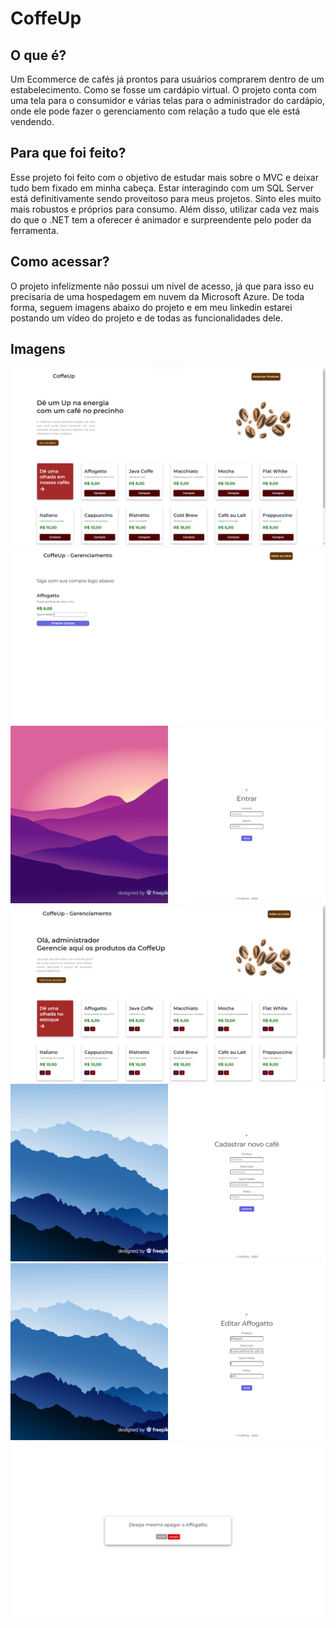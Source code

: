 <h1>CoffeUp</h1>
<h2>O que é?</h2>
<p>Um Ecommerce de cafés já prontos para usuários comprarem dentro de um estabelecimento. Como se fosse um cardápio virtual. O projeto conta com uma tela para o consumidor e várias telas para o administrador do cardápio, onde ele pode fazer o gerenciamento com relação a tudo que ele está vendendo.</p>

<h2>Para que foi feito?</h2>
<p>Esse projeto foi feito com o objetivo de estudar mais sobre o MVC e deixar tudo bem fixado em minha cabeça. Estar interagindo com um SQL Server está definitivamente sendo proveitoso para meus projetos. Sinto eles muito mais robustos e próprios para consumo. Além disso, utilizar cada vez mais do que o .NET tem a oferecer é animador e surpreendente pelo poder da ferramenta.</p>

<h2>Como acessar?</h2>
<p>O projeto infelizmente não possui um nivel de acesso, já que para isso eu precisaria de uma hospedagem em nuvem da Microsoft Azure. De toda forma, seguem imagens abaixo do projeto e em meu linkedin estarei postando um vídeo do projeto e de todas as funcionalidades dele.</p>

<h2>Imagens</h2>

<img src="./wwwroot/img/CARDAPIO.png"/>
<img src="./wwwroot/img/COMPRA.png"/>
<img src="./wwwroot/img/LOGIN.png"/>
<img src="./wwwroot/img/MANUTENÇÃO.png"/>
<img src="./wwwroot/img/CADASTRAR.png"/>
<img src="./wwwroot/img/EDITAR.png"/>
<img src="./wwwroot/img/APAGAR.png"/>

